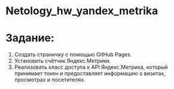 # Netology_hw_yandex_metrika

# Задание:
1. Создать страничку с помощью GitHub Pages.
2. Установить счётчик Яндекс.Метрики.
3. Реализовать класс доступа к API Яндекс.Метрика, который принимает токен и предоставляет информацию о визитах, просмотрах и посетителях.
